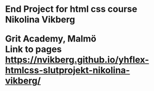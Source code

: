 <h1>End Project for html css course
<br>
Nikolina Vikberg

Grit Academy, Malmö
<br>
Link to pages https://nvikberg.github.io/yhflex-htmlcss-slutprojekt-nikolina-vikberg/
